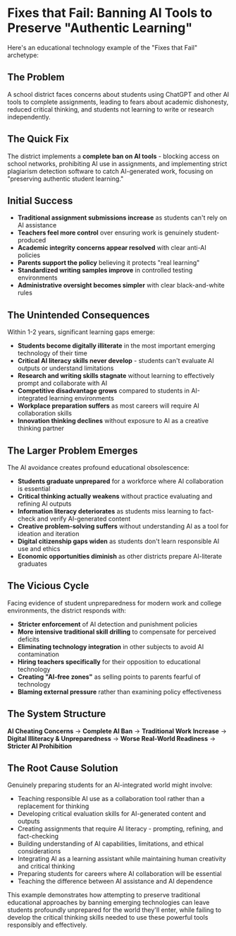 # Fixes that Fail: Banning AI Tools to Preserve "Authentic Learning"

Here's an educational technology example of the "Fixes that Fail" archetype:

## The Problem
A school district faces concerns about students using ChatGPT and other AI tools to complete assignments, leading to fears about academic dishonesty, reduced critical thinking, and students not learning to write or research independently.

## The Quick Fix
The district implements a **complete ban on AI tools** - blocking access on school networks, prohibiting AI use in assignments, and implementing strict plagiarism detection software to catch AI-generated work, focusing on "preserving authentic student learning."

## Initial Success
- **Traditional assignment submissions increase** as students can't rely on AI assistance
- **Teachers feel more control** over ensuring work is genuinely student-produced
- **Academic integrity concerns appear resolved** with clear anti-AI policies
- **Parents support the policy** believing it protects "real learning"
- **Standardized writing samples improve** in controlled testing environments
- **Administrative oversight becomes simpler** with clear black-and-white rules

## The Unintended Consequences
Within 1-2 years, significant learning gaps emerge:

- **Students become digitally illiterate** in the most important emerging technology of their time
- **Critical AI literacy skills never develop** - students can't evaluate AI outputs or understand limitations
- **Research and writing skills stagnate** without learning to effectively prompt and collaborate with AI
- **Competitive disadvantage grows** compared to students in AI-integrated learning environments
- **Workplace preparation suffers** as most careers will require AI collaboration skills
- **Innovation thinking declines** without exposure to AI as a creative thinking partner

## The Larger Problem Emerges
The AI avoidance creates profound educational obsolescence:

- **Students graduate unprepared** for a workforce where AI collaboration is essential
- **Critical thinking actually weakens** without practice evaluating and refining AI outputs
- **Information literacy deteriorates** as students miss learning to fact-check and verify AI-generated content
- **Creative problem-solving suffers** without understanding AI as a tool for ideation and iteration
- **Digital citizenship gaps widen** as students don't learn responsible AI use and ethics
- **Economic opportunities diminish** as other districts prepare AI-literate graduates

## The Vicious Cycle
Facing evidence of student unpreparedness for modern work and college environments, the district responds with:
- **Stricter enforcement** of AI detection and punishment policies
- **More intensive traditional skill drilling** to compensate for perceived deficits
- **Eliminating technology integration** in other subjects to avoid AI contamination
- **Hiring teachers specifically** for their opposition to educational technology
- **Creating "AI-free zones"** as selling points to parents fearful of technology
- **Blaming external pressure** rather than examining policy effectiveness

## The System Structure
**AI Cheating Concerns** → **Complete AI Ban** → **Traditional Work Increase** → **Digital Illiteracy & Unpreparedness** → **Worse Real-World Readiness** → **Stricter AI Prohibition**

## The Root Cause Solution
Genuinely preparing students for an AI-integrated world might involve:
- Teaching responsible AI use as a collaboration tool rather than a replacement for thinking
- Developing critical evaluation skills for AI-generated content and outputs
- Creating assignments that require AI literacy - prompting, refining, and fact-checking
- Building understanding of AI capabilities, limitations, and ethical considerations
- Integrating AI as a learning assistant while maintaining human creativity and critical thinking
- Preparing students for careers where AI collaboration will be essential
- Teaching the difference between AI assistance and AI dependence

This example demonstrates how attempting to preserve traditional educational approaches by banning emerging technologies can leave students profoundly unprepared for the world they'll enter, while failing to develop the critical thinking skills needed to use these powerful tools responsibly and effectively.